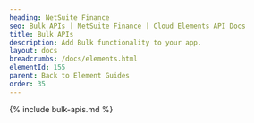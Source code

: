 ```yaml
---
heading: NetSuite Finance
seo: Bulk APIs | NetSuite Finance | Cloud Elements API Docs
title: Bulk APIs
description: Add Bulk functionality to your app.
layout: docs
breadcrumbs: /docs/elements.html
elementId: 155
parent: Back to Element Guides
order: 35
---
```


{% include bulk-apis.md %}
